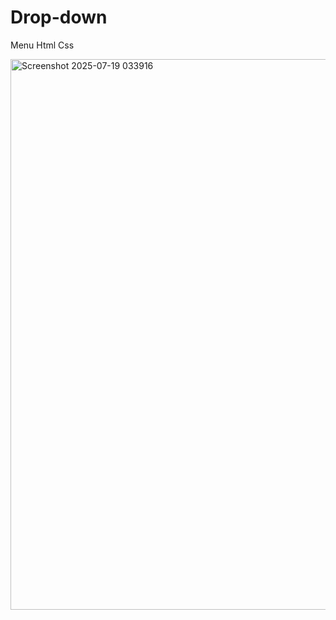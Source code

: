 # Drop-down
Menu Html Css 

<img width="1897" height="881" alt="Screenshot 2025-07-19 033916" src="https://github.com/user-attachments/assets/a1e32d90-de21-430b-a736-dae855be7fd3" />
